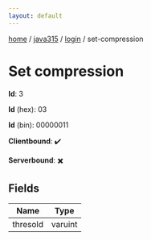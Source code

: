 ```yaml
---
layout: default
---
```


[home](/)  /  [java315](/protocol/java315)  /  [login](/protocol/java315/login)  /  set-compression

# Set compression

**Id**: 3

**Id** (hex): 03

**Id** (bin): 00000011

**Clientbound**: ✔️

**Serverbound**: ✖️

## Fields

Name | Type
---|---
thresold | varuint
